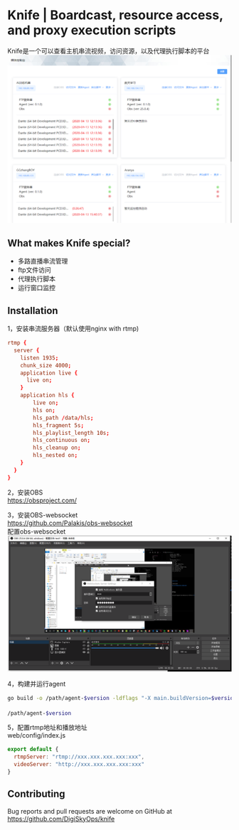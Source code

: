 # Knife | Boardcast, resource access, and proxy execution scripts

Knife是一个可以查看主机串流视频，访问资源，以及代理执行脚本的平台
![Screenshot](./images/screenshot.png)

## What makes Knife special?

* 多路直播串流管理
* ftp文件访问
* 代理执行脚本
* 运行窗口监控

## Installation
1，安装串流服务器（默认使用nginx with rtmp)
```conf
rtmp {
  server {
    listen 1935;
    chunk_size 4000;
    application live {
      live on;
    }
    application hls {
        live on;
        hls on;
        hls_path /data/hls;
        hls_fragment 5s;
        hls_playlist_length 10s;
        hls_continuous on;
        hls_cleanup on;
        hls_nested on;
    }
  }
}
```

2，安装OBS  
https://obsproject.com/

3，安装OBS-websocket  
https://github.com/Palakis/obs-websocket  
配置obs-websocket
![Screenshot](./images/screenshot1.png)

4，构建并运行agent
```bash
go build -o /path/agent-$version -ldflags "-X main.buildVersion=$version"

/path/agent-$version
```

5，配置rtmp地址和播放地址  
web/config/index.js
```js
export default {
  rtmpServer: "rtmp://xxx.xxx.xxx.xxx:xxx",
  videoServer: "http://xxx.xxx.xxx.xxx:xxx"
}
```

## Contributing

Bug reports and pull requests are welcome on GitHub at https://github.com/DigiSkyOps/knife 
